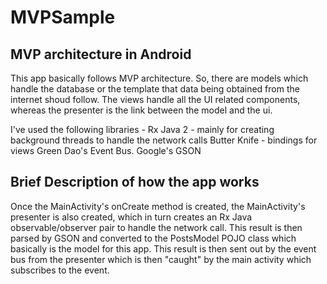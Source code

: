 # MVPSample

## MVP architecture in Android

This app basically follows MVP architecture. So, there are models which handle the database or the template that data being obtained from the internet shoud follow. The views handle all the UI related components, whereas the presenter is the link between the model and the ui.

I've used the following libraries - 
Rx Java 2 - mainly for creating background threads to handle the network calls
Butter Knife - bindings for views
Green Dao's Event Bus.
Google's GSON


## Brief Description of how the app works

Once the MainActivity's onCreate method is created, the MainActivity's presenter is also created, which in turn creates an Rx Java 
observable/observer pair to handle the network call. This result is then parsed by GSON and converted to the PostsModel POJO class which 
basically is the model for this app. This result is then sent out by the event bus from the presenter which is then "caught" by the main
activity which subscribes to the event. 
